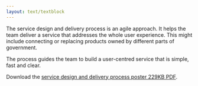 ```yaml
---
layout: text/textblock
---
```


The service design and delivery process is an agile approach. It helps the team deliver a service that addresses the whole user experience. This might include connecting or replacing products owned by different parts of government.

The process guides the team to build a user-centred service that is simple, fast and clear.

Download the [service design and delivery process poster 229KB PDF](../assets/files/service-design-delivery-process/service-design-delivery-process-poster.pdf).
